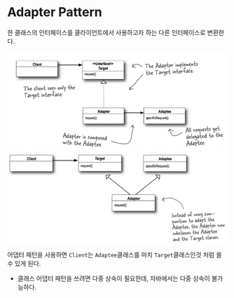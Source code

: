 # Adapter Pattern
한 클래스의 인터페이스를 클라이언트에서 사용하고자 하는 다른 인터페이스로 변환한다.

![object](img/object_adapter.png)
![class](img/class_adapter.png)

어댑터 패턴을 사용하면 `Client`는 `Adaptee`클래스를 마치 `Target`클래스인것 처럼 쓸 수 있게 된다.
* 클래스 어댑터 패턴을 쓰려면 다중 상속이 필요한데, 자바에서는 다중 상속이 불가능하다.